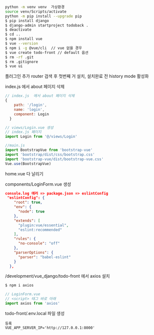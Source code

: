 ```bash
python -m venv venv  가상환경
source venv/Scripts/activate
python -m pip install --upgrade pip
$ pip install django
$ django-admin startproject todoback .
$ deactivate
$ cd ..
$ npm install vue
$ vue --version
$ npm i -g @vue/cli  // vue 없을 경우
$ vue create todo-front // default 옵션
$ rm -rf .git
$ rm .gitignore
$ vue ui
```

플러그인 추가 router 검색 후 첫번째 거 설치, 설치완료 전 history mode 활성화

index.js  에서 about 페이지 삭제

```javascript
// index.js  에서 about 페이지 삭제
{
    path: '/login',
    name: 'login',
    component: Login
  }

// views/Login.vue 생성 
// index.js 페이지
import Login from '@/views/Login'

//main.js
import BootstrapVue from 'bootstrap-vue'
import 'bootstrap/dist/css/bootstrap.css'
import 'bootstrap-vue/dist/bootstrap-vue.css'
Vue.use(BootstrapVue)
```

home.vue 다 날리기 

components/LoginForm.vue 생성

```json
console.log 에러 => package.json => eslintConfig
 "eslintConfig": {
    "root": true,
    "env": {
      "node": true
    },
    "extends": [
      "plugin:vue/essential",
      "eslint:recommended"
    ],
    "rules": {
      "no-console": "off"
    },
    "parserOptions": {
      "parser": "babel-eslint"
    }
  },
```

/development/vue_django/todo-front 에서 axios 설치

```bash
$ npm i axios
```



```javascript
// LoginForm.vue 
// <script> 태그 바로 아래
import axios from 'axios'
```

todo-front/.env.local 파일 생성

```
등록
VUE_APP_SERVER_IP='http://127.0.0.1:8000'
```



